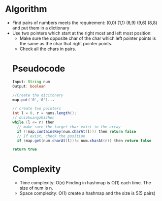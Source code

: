 # Algorithm
- Find pairs of numbers meets the requirement: (0,0) (1,1) (6,9) (9,6) (8,8) and put them in a dictionary
- Use two pointers which start at the right most and left most position:
  - Make sure the opposite char of the char which left pointer points is the same as the char that right pointer points.
  - Check all the chars in pairs.
  # Pseudocode
  ```Java
  Input: String num
  Output: boolean
  
  //Create the dicitonary
  map.put('0','0')...
  
  // create two pointers
  int l = 0, r = nums.length();
  // duizhuangzhizhen
  while (l <= r) then 
    // make sure the target char exist in the array
    if (!map.containsKey(num.charAt(l))) then return false
    // If exist, check the position
    if (map.get(num.charAt(l))!= num.charAt(r)) then return false
  
  return true
  ```
  # Complexity
  - Time complexity: O(n) Finding in hashmap is O(1) each time. The size of num is n.
  - Space complexity: O(1) create a hashmap and the size is 5(5 pairs)
